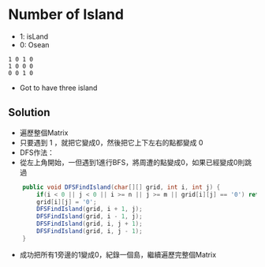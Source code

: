 # Number of Island
- 1: isLand
- 0: Osean
```
1 0 1 0
1 0 0 0
0 0 1 0
```
- Got to have three island

## Solution
- 遍歷整個Matrix
- 只要遇到 1 ，就把它變成0，然後把它上下左右的點都變成 0
- DFS作法：
- 從左上角開始，一但遇到1進行BFS，將周遭的點變成0，如果已經變成0則跳過
```java
    public void DFSFindIsland(char[][] grid, int i, int j) {
        if(i < 0 || j < 0 || i >= n || j >= m || grid[i][j] == '0') return;
        grid[i][j] = '0';
        DFSFindIsland(grid, i + 1, j);
        DFSFindIsland(grid, i - 1, j);
        DFSFindIsland(grid, i, j + 1);
        DFSFindIsland(grid, i, j - 1);
    }
```
- 成功把所有1旁邊的1變成0，紀錄一個島，繼續遍歷完整個Matrix